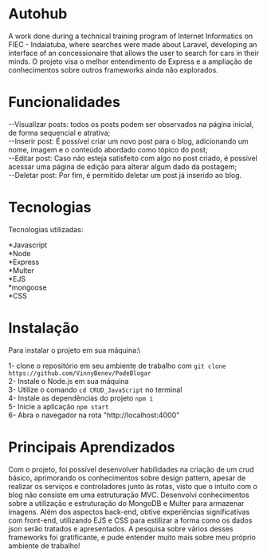 # Autohub

A work done during a technical training program of Internet Informatics on FIEC - Indaiatuba, where searches were made about Laravel, developing an interface of an concessionaire that allows the user to search for cars in their minds. O projeto visa o melhor entendimento de Express e a ampliação de conhecimentos sobre outros frameworks ainda não explorados. 

# Funcionalidades

--Visualizar posts: todos os posts podem ser observados na página inicial, de forma sequencial e atrativa;\
--Inserir post: É possível criar um novo post para o blog, adicionando um nome, imagem e o conteúdo abordado como tópico do post;\
--Editar post: Caso não esteja satisfeito com algo no post criado, é possível acessar uma página de edição para alterar algum dado da postagem;\
--Deletar post: Por fim, é permitido deletar um post já inserido ao blog.

# Tecnologias
Tecnologias utilizadas:

  *Javascript\
  *Node\
  *Express\
  *Multer\
  *EJS\
  *mongoose\
  *CSS

# Instalação
Para instalar o projeto em sua máquina:\

1- clone o repositório em seu ambiente de trabalho com `git clone https://github.com/VinnyBenev/PodeBlogar`\
2- Instale o Node.js em sua máquina\
3-  Utilize o comando `cd CRUD_JavaScript` no terminal\
4- Instale as dependências do projeto `npm i` \
5- Inicie a aplicação `npm start`\
6- Abra o navegador na rota "http://localhost:4000"

# Principais Aprendizados
 Com o projeto, foi possível desenvolver habilidades na criação de um crud básico, aprimorando os conhecimentos sobre design pattern, apesar de realizar os serviços e controladores junto às rotas, visto que o intuito com o blog não consiste em uma estruturação MVC. Desenvolvi conhecimentos sobre a utilização e estruturação do MongoDB e Multer para armazenar imagens. Além dos aspectos back-end, obtive experiências significativas com front-end, utilizando EJS e CSS para estilizar a forma como os dados json serão tratados e apresentados. A pesquisa sobre vários desses frameworks foi gratificante, e pude entender muito mais sobre meu próprio ambiente de trabalho!
